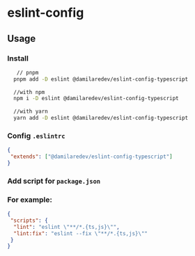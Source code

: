 # eslint-config

## Usage

### Install

```bash
   // pnpm
  pnpm add -D eslint @damilaredev/eslint-config-typescript
  
  //with npm
  npm i -D eslint @damilaredev/eslint-config-typescript
  
  //with yarn
  yarn add -D eslint @damilaredev/eslint-config-typescript
```

### Config `.eslintrc`

```json
{
 "extends": ["@damilaredev/eslint-config-typescript"]
}
```

### Add script for `package.json`

### For example:

```json
{
 "scripts": {
  "lint": "eslint \"**/*.{ts,js}\"",
  "lint:fix": "eslint --fix \"**/*.{ts,js}\""
 }
}
```
